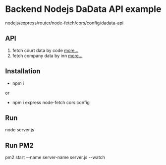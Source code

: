 # Backend Nodejs DaData API example
nodejs/express/router/node-fetch/cors/config/dadata-api
## API
<ol>
<li>fetch court data by code <a target="_blank" href="https://dadata.ru/api/suggest/region_court/">more...</a></li>
<li>fetch company data by inn <a target="_blank" href="https://dadata.ru/api/find-party/">more...</a></li>
</ol>

## Installation
<ul>
<li>npm i</li>
</ul>

or

<ul>
<li>npm i express node-fetch cors config</li>
</ul>

## Run
node server.js

## Run PM2
pm2 start --name server-name server.js --watch
